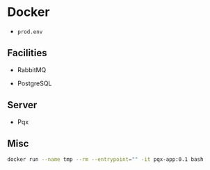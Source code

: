 # Docker

- `prod.env`

## Facilities

- RabbitMQ

- PostgreSQL

## Server

- Pqx

## Misc

```sh
docker run --name tmp --rm --entrypoint="" -it pqx-app:0.1 bash
```
